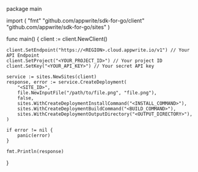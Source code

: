 package main

import (
    "fmt"
    "github.com/appwrite/sdk-for-go/client"
    "github.com/appwrite/sdk-for-go/sites"
)

func main() {
    client := client.NewClient()

    client.SetEndpoint("https://<REGION>.cloud.appwrite.io/v1") // Your API Endpoint
    client.SetProject("<YOUR_PROJECT_ID>") // Your project ID
    client.SetKey("<YOUR_API_KEY>") // Your secret API key

    service := sites.NewSites(client)
    response, error := service.CreateDeployment(
        "<SITE_ID>",
        file.NewInputFile("/path/to/file.png", "file.png"),
        false,
        sites.WithCreateDeploymentInstallCommand("<INSTALL_COMMAND>"),
        sites.WithCreateDeploymentBuildCommand("<BUILD_COMMAND>"),
        sites.WithCreateDeploymentOutputDirectory("<OUTPUT_DIRECTORY>"),
    )

    if error != nil {
        panic(error)
    }

    fmt.Println(response)
}
